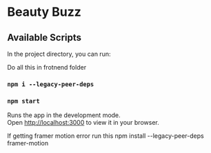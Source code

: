 # Beauty Buzz
## Available Scripts

In the project directory, you can run:

Do all this in frotnend folder


### ` npm i --legacy-peer-deps `

### `npm start`

Runs the app in the development mode.\
Open [http://localhost:3000](http://localhost:3000) to view it in your browser.

If getting framer motion error run this 
npm install --legacy-peer-deps framer-motion




